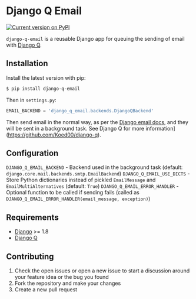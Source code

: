 Django Q Email
==============

[![Current version on PyPI](http://img.shields.io/pypi/v/django-q-email.svg)][pypi]

`django-q-email` is a reusable Django app for queuing the sending of email with [Django Q][].


Installation
------------

Install the latest version with pip:

```bash
$ pip install django-q-email
```

Then in `settings.py`:

```python
EMAIL_BACKEND = 'django_q_email.backends.DjangoQBackend'
```

Then send email in the normal way, as per the [Django email docs](https://docs.djangoproject.com/en/1.10/topics/email/),
and they will be sent in a background task. See Django Q for more information](https://github.com/Koed00/django-q).


Configuration
-------------

`DJANGO_Q_EMAIL_BACKEND` - Backend used in the background task (default: `django.core.mail.backends.smtp.EmailBackend`)
`DJANGO_Q_EMAIL_USE_DICTS` - Store Python dictionaries instead of pickled `EmailMessage` and `EmailMultiAlternatives` (default: `True`)
`DJANGO_Q_EMAIL_ERROR_HANDLER` - Optional function to be called if sending fails (called as `DJANGO_Q_EMAIL_ERROR_HANDLER(email_message, exception)`)


Requirements
------------

- [Django](https://www.djangoproject.com/) >= 1.8
- [Django Q](https://github.com/Koed00/django-q)


Contributing
------------

1. Check the open issues or open a new issue to start a discussion around
   your feature idea or the bug you found
2. Fork the repository and make your changes
3. Create a new pull request


[pypi]: http://pypi.python.org/pypi/django-q-email/
[django q]: https://github.com/Koed00/django-q
